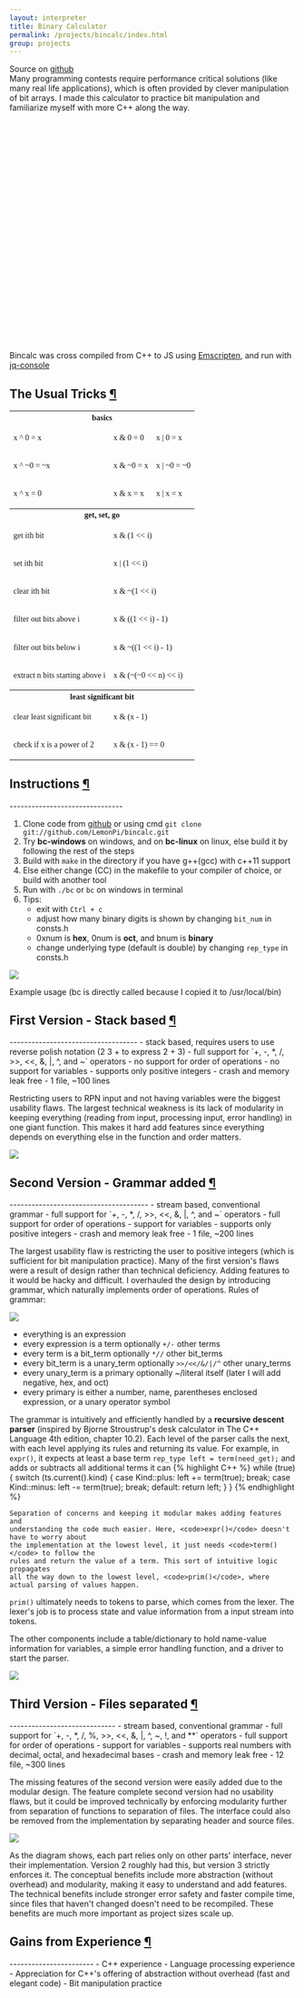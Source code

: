 ```yaml
---
layout: interpreter
title: Binary Calculator
permalink: /projects/bincalc/index.html
group: projects
---
```

<div class="text-block">
<p>
	Source on <a href="https://github.com/LemonPi/bincalc">github</a><br>
	Many programming contests require performance critical solutions (like
	many real life applications), which is often provided by clever manipulation
	of bit arrays. I made this calculator to practice bit manipulation and familiarize
	myself with more C++ along the way.
</p>
</div>

<div id="console"></div>
<div><br><br><br><br><br><br><br><br><br><br><br><br><br><br><br><br><br><br><br><br><br><br><br></div> 

Bincalc was cross compiled from C++ to JS using [Emscripten](https://github.com/kripken/emscripten/), 
and run with [jq-console](https://github.com/replit/jq-console)

<h2 class="anchor">The Usual Tricks <a class="anchor-link" title="permalink to section" href="#tricks" name="tricks">¶</a></h2>
<table class="pretty" style="font-family: Consolas; font-size: 14px;">
<tr><th colspan=3>basics</th></tr>
<tr>
	<td><p>x ^ 0 = x</p></td>
	<td><p>x & 0 = 0</p></td>
	<td><p>x | 0 = x</p></td>
</tr>
<tr>
	<td><p>x ^ ~0 = ~x</p></td>
	<td><p>x & ~0 = x</p></td>
	<td><p>x | ~0 = ~0</p></td>
</tr>
<tr>
	<td><p>x ^ x = 0</p></td>
	<td><p>x & x = x</p></td>
	<td><p>x | x = x</p></td>
</tr>
<tr><th colspan=3>get, set, go</th></tr>
<tr>
	<td><p>get ith bit</p></td>
	<td colspan=2><p>x & (1 << i)</p></td>
</tr>
<tr>
	<td><p>set ith bit</p></td>
	<td colspan=2><p>x | (1 << i)</p></td>
</tr>
<tr>
	<td><p>clear ith bit</p></td>
	<td colspan=2><p>x & ~(1 << i)</p></td>
</tr>
<tr>
	<td><p>filter out bits above i</p></td>
	<td colspan=2><p>x & ((1 << i) - 1)</p></td>
</tr>
<tr>
	<td><p>filter out bits below i</p></td>
	<td colspan=2><p>x & ~((1 << i) - 1)</p></td>
</tr>
<tr>
	<td><p>extract n bits starting above i</p></td>
	<td colspan=2><p>x & (~(~0 << n) << i)</p></td>
</tr>
<tr><th colspan=3>least significant bit</th></tr>
<tr>
	<td><p>clear least significant bit</p></td>
	<td colspan=2><p>x & (x - 1)</p></td>
</tr>
<tr>
	<td><p>check if x is a power of 2</p></td>
	<td colspan=2><p>x & (x - 1) == 0</p></td>
</tr>
</table>

<h2 class="anchor">Instructions <a class="anchor-link" title="permalink to section" href="#instructions" name="instructions">¶</a></h2>
-------------------------------

1. Clone code from [github](https://github.com/LemonPi/bincalc) or using cmd `git clone git://github.com/LemonPi/bincalc.git`
2. Try **bc-windows** on windows, and on **bc-linux** on linux, else build it by following the rest of the steps
3. Build with `make` in the directory if you have g++(gcc) with c++11 support
4. Else either change (CC) in the makefile to your compiler of choice, or build with another tool
5. Run with `./bc` or `bc` on windows in terminal 
6. Tips:
	- exit with `Ctrl + c`
	- adjust how many binary digits is shown by changing `bit_num` in consts.h
	- 0xnum is **hex**, 0num is **oct**, and bnum is **binary**
	- change underlying type (default is double) by changing `rep_type` in consts.h

<div class="frames">
<img src="usage.png">
<p>Example usage (bc is directly called because I copied it to /usr/local/bin)</p>
</div>

<h2 class="anchor">First Version - Stack based <a class="anchor-link" title="permalink to section" href="#first" name="first">¶</a></h2>
-----------------------------------
 - stack based, requires users to use reverse polish notation (2 3 + to express 2 + 3)
 - full support for `+, -, *, /, >>, <<, &, |, ^, and ~` operators
 - no support for order of operations
 - no support for variables
 - supports only positive integers
 - crash and memory leak free
 - 1 file, ~100 lines
 
<div class="text-block">
<p>
	Restricting users to RPN input and not having variables were the biggest
	usability flaws. The largest technical weakness is its lack of modularity in 
	keeping everything (reading from input, processing input, error handling) in
	one giant function. This makes it hard add features since everything depends on
	everything else in the function and order matters.
</p>
</div>

<img src="first.png">

<h2 class="anchor">Second Version - Grammar added <a class="anchor-link" title="permalink to section" href="#second" name="second">¶</a></h2>
--------------------------------------
 - stream based, conventional grammar
 - full support for `+, -, *, /, >>, <<, &, |, ^, and ~` operators
 - full support for order of operations
 - support for variables
 - supports only positive integers
 - crash and memory leak free
 - 1 file, ~200 lines
 
<div class="text-block">
<p>
	The largest usability flaw is restricting the user to positive integers (which is 
	sufficient for bit manipulation practice). Many of the first version's flaws were 
	a result of design rather than technical deficiency. Adding features to it would be
	hacky and difficult. I overhauled the design by introducing grammar, which naturally
	implements order of operations. Rules of grammar:
</p>
</div>
<img src="grammar.png">

 - everything is an expression
 - every expression is a term optionally `+/-` other terms
 - every term is a bit_term optionally `*//` other bit_terms
 - every bit_term is a unary_term optionally `>>/<</&/|/^` other unary_terms
 - every unary_term is a primary optionally ~/literal itself (later I will add negative, hex, and oct)
 - every primary is either a number, name, parentheses enclosed expression, or a unary operator symbol
 
<div class="text-block">
<p>
	The grammar is intuitively and efficiently handled by a <b>recursive descent parser</b>
	(inspired by Bjorne Stroustrup's desk calculator in The C++ Language 4th edition, chapter 10.2).
	Each level of the parser calls the next,
	with each level applying its rules and returning its value. 
	For example, in <code>expr()</code>, it expects at least a base term
	<code>rep_type left = term(need_get);</code>
	and adds or subtracts all additional terms it can
{% highlight C++ %}
while (true) {
    switch (ts.current().kind) {
        case Kind::plus: left += term(true); break;
        case Kind::minus: left -= term(true); break;
        default: return left;
    }
}
{% endhighlight %}


	Separation of concerns and keeping it modular makes adding features and 
	understanding the code much easier. Here, <code>expr()</code> doesn't have to worry about
	the implementation at the lowest level, it just needs <code>term()</code> to follow the 
	rules and return the value of a term. This sort of intuitive logic propagates
	all the way down to the lowest level, <code>prim()</code>, where actual parsing of values happen.
</p>

<p>
	<code>prim()</code> ultimately needs to tokens to parse, which comes from the lexer.
	The lexer's job is to process state and value information from a input stream into tokens.
</p>
<p>
	The other components include a table/dictionary to hold name-value information
	for variables, a simple error handling function, and a driver to start the parser.
</p>
</div>

<img src="second.png">

<h2 class="anchor">Third Version - Files separated <a class="anchor-link" title="permalink to section" href="#third" name="third">¶</a></h2>
-----------------------------
 - stream based, conventional grammar
 - full support for `+, -, *, /, %, >>, <<, &, |, ^, ~, !, and **` operators
 - full support for order of operations
 - support for variables
 - supports real numbers with decimal, octal, and hexadecimal bases
 - crash and memory leak free
 - 12 file, ~300 lines
 
<div class="text-block">
<p>
	The missing features of the second version were easily added due to the modular design.
	The feature complete second version had no usability flaws, but it could be improved
	technically by enforcing modularity further from separation of functions to separation
	of files. The interface could also be removed from the implementation by separating
	header and source files.
</p>
</div>

<img src="third.png">

<div class="text-block">
<p>
	As the diagram shows, each part relies only on other parts' interface, never their
	implementation. Version 2 roughly had this, but version 3 strictly enforces it.
	The conceptual benefits include more abstraction (without overhead) and modularity,
	making it easy to understand and add features. The technical benefits include
	stronger error safety and faster compile time, since files that haven't changed doesn't
	need to be recompiled. These benefits are much more important as project sizes scale up.
</p>
</div>

<h2 class="anchor">Gains from Experience <a class="anchor-link" title="permalink to section" href="#gains" name="gains">¶</a></h2>
-----------------------
 - C++ experience
 - Language processing experience
 - Appreciation for C++'s offering of abstraction without overhead (fast and elegant code)
 - Bit manipulation practice
 
 
<script src="//ajax.googleapis.com/ajax/libs/jquery/1.4.3/jquery.min.js" type="text/javascript"></script>
<script src="/res/jq-console/jqconsole.min.js" type="text/javascript"></script>
<script src="bincalc.js" type="text/javascript"></script>
<script type="text/javascript">
$(function () {
	var jqconsole = $("#console").jqconsole('Binary calculator  ex. a = (b10001101 ^ 0xF2) >> 1 \n', '>> ');
	var startPrompt = function() {
		// start prompt with history enabled
		jqconsole.Prompt(true, 
		function(input) {
			jqconsole.Write(Module.calc_str(input) + '\n', 'jqconsole-output');
			// restart prompt
			startPrompt();
		});
	};
	startPrompt();
});
</script>